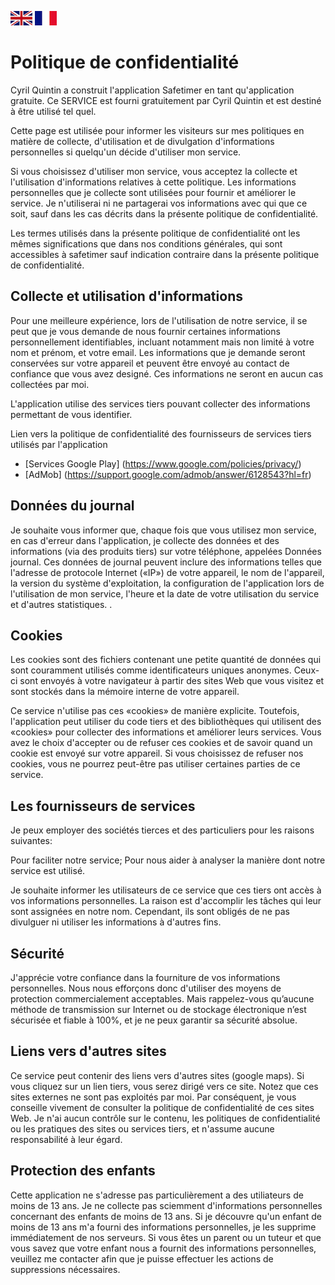 [![Consult in English](images/uk.png)](en.md)
[![Voir en français](images/fr.png)](index.md)

# Politique de confidentialité

Cyril Quintin a construit l'application Safetimer en tant qu'application gratuite. Ce SERVICE est fourni gratuitement par Cyril Quintin et est destiné à être utilisé tel quel.

Cette page est utilisée pour informer les visiteurs sur mes politiques en matière de collecte, d'utilisation et de divulgation d'informations personnelles si quelqu'un décide d'utiliser mon service.

Si vous choisissez d'utiliser mon service, vous acceptez la collecte et l'utilisation d'informations relatives à cette politique. Les informations personnelles que je collecte sont utilisées pour fournir et améliorer le service. Je n'utiliserai ni ne partagerai vos informations avec qui que ce soit, sauf dans les cas décrits dans la présente politique de confidentialité.

Les termes utilisés dans la présente politique de confidentialité ont les mêmes significations que dans nos conditions générales, qui sont accessibles à safetimer sauf indication contraire dans la présente politique de confidentialité.

## Collecte et utilisation d'informations

Pour une meilleure expérience, lors de l'utilisation de notre service, il se peut que je vous demande de nous fournir certaines informations personnellement identifiables, incluant notamment mais non limité à votre nom et prénom, et votre email. Les informations que je demande seront conservées sur votre appareil et peuvent être envoyé au contact de confiance que vous avez designé. Ces informations ne seront en aucun cas collectées par moi.

L'application utilise des services tiers pouvant collecter des informations permettant de vous identifier.

Lien vers la politique de confidentialité des fournisseurs de services tiers utilisés par l'application

* [Services Google Play] (https://www.google.com/policies/privacy/)
* [AdMob] (https://support.google.com/admob/answer/6128543?hl=fr)

## Données du journal

Je souhaite vous informer que, chaque fois que vous utilisez mon service, en cas d'erreur dans l'application, je collecte des données et des informations (via des produits tiers) sur votre téléphone, appelées Données journal. Ces données de journal peuvent inclure des informations telles que l'adresse de protocole Internet («IP») de votre appareil, le nom de l'appareil, la version du système d'exploitation, la configuration de l'application lors de l'utilisation de mon service, l'heure et la date de votre utilisation du service et d'autres statistiques. .

## Cookies

Les cookies sont des fichiers contenant une petite quantité de données qui sont couramment utilisés comme identificateurs uniques anonymes. Ceux-ci sont envoyés à votre navigateur à partir des sites Web que vous visitez et sont stockés dans la mémoire interne de votre appareil.

Ce service n'utilise pas ces «cookies» de manière explicite. Toutefois, l'application peut utiliser du code tiers et des bibliothèques qui utilisent des «cookies» pour collecter des informations et améliorer leurs services. Vous avez le choix d'accepter ou de refuser ces cookies et de savoir quand un cookie est envoyé sur votre appareil. Si vous choisissez de refuser nos cookies, vous ne pourrez peut-être pas utiliser certaines parties de ce service.

## Les fournisseurs de services

Je peux employer des sociétés tierces et des particuliers pour les raisons suivantes:

Pour faciliter notre service;
Pour nous aider à analyser la manière dont notre service est utilisé.

Je souhaite informer les utilisateurs de ce service que ces tiers ont accès à vos informations personnelles. La raison est d'accomplir les tâches qui leur sont assignées en notre nom. Cependant, ils sont obligés de ne pas divulguer ni utiliser les informations à d'autres fins.

## Sécurité

J'apprécie votre confiance dans la fourniture de vos informations personnelles. Nous nous efforçons donc d'utiliser des moyens de protection commercialement acceptables. Mais rappelez-vous qu’aucune méthode de transmission sur Internet ou de stockage électronique n’est sécurisée et fiable à 100%, et je ne peux garantir sa sécurité absolue.

## Liens vers d'autres sites

Ce service peut contenir des liens vers d'autres sites (google maps). Si vous cliquez sur un lien tiers, vous serez dirigé vers ce site. Notez que ces sites externes ne sont pas exploités par moi. Par conséquent, je vous conseille vivement de consulter la politique de confidentialité de ces sites Web. Je n'ai aucun contrôle sur le contenu, les politiques de confidentialité ou les pratiques des sites ou services tiers, et n'assume aucune responsabilité à leur égard.

## Protection des enfants

Cette application ne s'adresse pas particulièrement a des utiliateurs de moins de 13 ans.
Je ne collecte pas sciemment d'informations personnelles concernant des enfants de moins de 13 ans.
Si je découvre qu'un enfant de moins de 13 ans m'a fourni des informations personnelles, je les supprime immédiatement de nos serveurs.
Si vous êtes un parent ou un tuteur et que vous savez que votre enfant nous a fournit des informations personnelles, veuillez me contacter afin que je puisse effectuer les actions de suppressions nécessaires.
